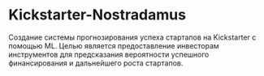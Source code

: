 # Kickstarter-Nostradamus
Создание системы прогнозирования успеха стартапов на Kickstarter с помощью ML. Целью является предоставление инвесторам инструментов для предсказания вероятности успешного финансирования и дальнейшего роста стартапов.
